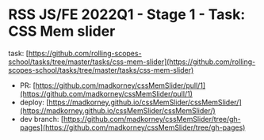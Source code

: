# RSS JS/FE 2022Q1 - Stage 1 - Task: CSS Mem slider

task:
[https://github.com/rolling-scopes-school/tasks/tree/master/tasks/css-mem-slider](https://github.com/rolling-scopes-school/tasks/tree/master/tasks/css-mem-slider)

* PR:  [https://github.com/madkorney/cssMemSlider/pull/1](https://github.com/madkorney/cssMemSlider/pull/1)  
* deploy: [https://madkorney.github.io/cssMemSlider/cssMemSlider/](https://madkorney.github.io/cssMemSlider/cssMemSlider/)  
* dev branch:  [https://github.com/madkorney/cssMemSlider/tree/gh-pages](https://github.com/madkorney/cssMemSlider/tree/gh-pages)  